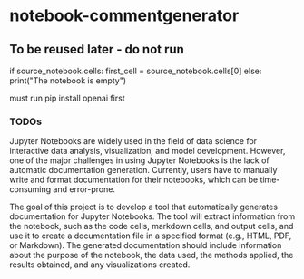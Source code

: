 # notebook-commentgenerator

## To be reused later - do not run 

if source_notebook.cells:
    first_cell = source_notebook.cells[0]
else: 
    print("The notebook is empty")
    

must run pip install openai first

### TODOs

Jupyter Notebooks are widely used in the field of data science for interactive data analysis, visualization, and model development. However, one of the major challenges in using Jupyter Notebooks is the lack of automatic documentation generation. Currently, users have to manually write and format documentation for their notebooks, which can be time-consuming and error-prone.

The goal of this project is to develop a tool that automatically generates documentation for Jupyter Notebooks. The tool will extract information from the notebook, such as the code cells, markdown cells, and output cells, and use it to create a documentation file in a specified format (e.g., HTML, PDF, or Markdown). The generated documentation should include information about the purpose of the notebook, the data used, the methods applied, the results obtained, and any visualizations created.
